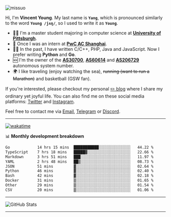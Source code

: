 <p align="left"> <img src="https://komarev.com/ghpvc/?username=missuo&label=Profile%20views&color=0e75b6&style=flat" alt="missuo" /> </p>


Hi, I'm **Vincent Young**. My last name is **`Yang`**, which is pronounced similarly to the word **`Young /jʌŋ/`**, so I used to write it as **`Young`**. 

-  👨‍🎓 I'm a master student majoring in computer science at [**University of Pittsburgh**](https://www.pitt.edu).
-  💼 Once I was an intern at **[PwC AC Shanghai](https://www.linkedin.com/company/pwc-ac-shanghai/)**.
-  👨‍💻 In the past, I have written C/C++, PHP, Java and JavaScript. Now I prefer writing **Python** and **Go**.
-  🆕 I'm the owner of the **[AS30700](https://bgp.tools/as/30700)**, **[AS60614](https://bgp.tools/as/60614)** and **[AS206729](https://bgp.tools/as/206729)** autonomous system number.
-  🌍 I like traveling (enjoy watching the sea), ~~running (want to run a Marathon)~~ and basketball (GSW fan).

If you're interested, please checkout my personal [✏️ blog](https://missuo.me/) where I share my ordinary yet joyful life. You can also find me on these social media platforms: [Twitter](https://twitter.com/m1ssuo) and [Instagram](https://www.instagram.com/missuo.me).

Feel free to contact me via <a href="mailto:me@owo.nz">Email</a>, [Telegram](https://t.me/missuo) or [Discord](https://discordapp.com/users/missuo#7448).

-------

[![wakatime](https://wakatime.com/badge/user/c13cd961-40ca-417a-afb6-1f9ea8ac295c.svg)](https://wakatime.com/@missuo)

📊 **Monthly development breakdown**
<!--START_SECTION:waka-->

```txt
Go            14 hrs 15 mins  ███████████░░░░░░░░░░░░░░   44.22 %
TypeScript    7 hrs 18 mins   █████▓░░░░░░░░░░░░░░░░░░░   22.66 %
Markdown      3 hrs 51 mins   ███░░░░░░░░░░░░░░░░░░░░░░   11.97 %
YAML          2 hrs 48 mins   ██▒░░░░░░░░░░░░░░░░░░░░░░   08.73 %
JSON          51 mins         ▓░░░░░░░░░░░░░░░░░░░░░░░░   02.64 %
Python        46 mins         ▓░░░░░░░░░░░░░░░░░░░░░░░░   02.40 %
Bash          42 mins         ▓░░░░░░░░░░░░░░░░░░░░░░░░   02.18 %
Docker        31 mins         ▒░░░░░░░░░░░░░░░░░░░░░░░░   01.65 %
Other         29 mins         ▒░░░░░░░░░░░░░░░░░░░░░░░░   01.54 %
CSV           20 mins         ▒░░░░░░░░░░░░░░░░░░░░░░░░   01.06 %
```

<!--END_SECTION:waka-->

-------

![GitHub Stats](https://github-readme-stats-opal-alpha-76.vercel.app/api?username=missuo&show_icons=true&theme=transparent)

-------

